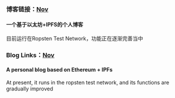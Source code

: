 ### 博客链接：[Nov](http://blog.nojs.pro/)
#### 一个基于以太坊+IPFS的个人博客
目前运行在Ropsten Test Network，功能正在逐渐完善当中


### Blog Links：[Nov](http://blog.nojs.pro/)
#### A personal blog based on Ethereum + IPFs
At present, it runs in the ropsten test network, and its functions are gradually improved